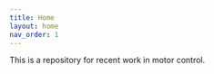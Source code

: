 ```yaml
---
title: Home
layout: home
nav_order: 1
---
```


<html lang="en">
  <head>
    <title> Brainy Control </title>
    <style type="text/css"> 
      html,
      body,
      #info box{
        width:100%
      }
    </style>
  
  </head>
  <body>
    <p>This is a repository for recent work in motor control.</p>
  </body>
</html>
  
